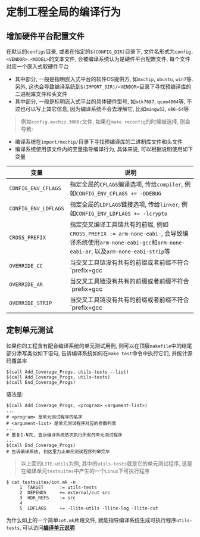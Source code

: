 # 定制工程全局的编译行为

## 增加硬件平台配置文件

在默认的`configs`目录, 或者在指定的`$(CONFIG_DIR)`目录下, 文件名形式为`config.<VENDOR>.<MODEL>`的文本文件, 会被编译系统认为是硬件平台配置文件, 每个文件对应一个嵌入式软硬件平台

* 其中<VENDOR>部分, 一般是指明嵌入式平台的软件OS提供方, 如`mxchip`, `ubuntu`, `win7`等. 另外, 这也会导致编译系统到`$(IMPORT_DIR)/<VENDOR>`目录下寻找预编译库的二进制库文件和头文件
* 其中<MODEL>部分, 一般是标明嵌入式平台的具体硬件型号, 如`mtk7687`, `qcom4004`等, 不过也可以写上其它信息, 因为编译系统不会去理解它, 比如`mingw32`, `x86-64`等

> 例如`config.mxchip.3080c`文件, 如果在`make reconfig`的时候被选择, 则会导致:

* 编译系统在`import/mxchip/`目录下寻找预编译库的二进制库文件和头文件
* 编译系统使用该文件内的变量指导编译行为, 具体来说, 可以根据说明使用如下变量

| 变量                  | 说明                                      |
|-----------------------|-------------------------------------------|
| `CONFIG_ENV_CFLAGS`   | 指定全局的`CFLAGS`编译选项, 传给`compiler`, 例如`CONFIG_ENV_CFLAGS += -DDEBUG` |
| `CONFIG_ENV_LDFLAGS`  | 指定全局的`LDFLAGS`链接选项, 传给`linker`, 例如`CONFIG_ENV_LDFLAGS += -lcrypto` |
| `CROSS_PREFIX`        | 指定交叉编译工具链共有的前缀, 例如`CROSS_PREFIX := arm-none-eabi-`, 会导致编译系统使用`arm-none-eabi-gcc`和`arm-none-eabi-ar`, 以及`arm-none-eabi-strip`等 |
| `OVERRIDE_CC`         | 当交叉工具链没有共有的前缀或者前缀不符合`prefix+gcc|ar|strip`类型时, 例如`armcc`, 可用`OVERRIDE_CC = armcc`单独指定C编译器 |
| `OVERRIDE_AR`         | 当交叉工具链没有共有的前缀或者前缀不符合`prefix+gcc|ar|strip`类型时, 例如`armar`, 可用`OVERRIDE_AR = armar`单独指定库压缩器 |
| `OVERRIDE_STRIP`      | 当交叉工具链没有共有的前缀或者前缀不符合`prefix+gcc|ar|strip`类型时, 例如`armcc`没有对应的strip程序, 可用`OVERRIDE_STRIP = true`单独指定strip程序不执行 |

## 定制单元测试

如果你的工程含有配合编译系统的单元测试用例, 则可以在顶层`makefile`中的结尾部分添写类似如下语句, 告诉编译系统如何在`make test`命令中执行它们, 并统计源码覆盖率

    $(call Add_Coverage_Progs, utils-tests --list)
    $(call Add_Coverage_Progs, utils-tests)
    $(call End_Coverage_Progs)

语法是:

    $(call Add_Coverage_Progs, <program> <argument-list>)
    ...
    # <program> 是单元测试程序的名字
    # <argument-list> 是单元测试程序对应的参数列表
    ...
    # 重复1-N次, 告诉编译系统依次执行所有的单元测试程序
    ...
    $(call End_Coverage_Progs)
    # 告诉编译系统, 到这里为止单元测试程序列举完毕

> 以上面的`LITE-utils`为例, 其中的`utils-tests`就是它的单元测试程序, 这是在编译单元`testsuites`中产生的一个`Linux`下可执行程序

    $ cat testsuites/iot.mk -n
         1  TARGET      := utils-tests
         2  DEPENDS     += external/cut src
         3  HDR_REFS    := src
         4
         5  LDFLAGS     += -llite-utils -llite-log -llite-cut

为什么如上的一个简单`iot.mk`片段文件, 就能指导编译系统生成可执行程序`utils-tests`, 可以访问[**编译单元说明**](https://code.aliyun.com/edward.yangx/public-docs/wikis/build/build-system-units)